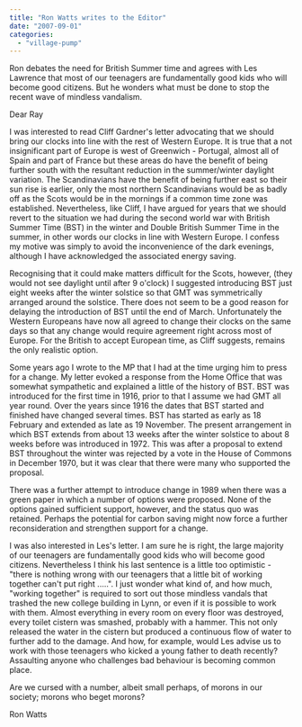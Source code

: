 ```yaml
---
title: "Ron Watts writes to the Editor"
date: "2007-09-01"
categories: 
  - "village-pump"
---
```


Ron debates the need for British Summer time and agrees with Les Lawrence that most of our teenagers are fundamentally good kids who will become good citizens. But he wonders what must be done to stop the recent wave of mindless vandalism.

Dear Ray

I was interested to read Cliff Gardner's letter advocating that we should bring our clocks into line with the rest of Western Europe. It is true that a not insignificant part of Europe is west of Greenwich - Portugal, almost all of Spain and part of France but these areas do have the benefit of being further south with the resultant reduction in the summer/winter daylight variation. The Scandinavians have the benefit of being further east so their sun rise is earlier, only the most northern Scandinavians would be as badly off as the Scots would be in the mornings if a common time zone was established. Nevertheless, like Cliff, I have argued for years that we should revert to the situation we had during the second world war with British Summer Time (BST) in the winter and Double British Summer Time in the summer, in other words our clocks in line with Western Europe. I confess my motive was simply to avoid the inconvenience of the dark evenings, although I have acknowledged the associated energy saving.

Recognising that it could make matters difficult for the Scots, however, (they would not see daylight until after 9 o'clock) I suggested introducing BST just eight weeks after the winter solstice so that GMT was symmetrically arranged around the solstice. There does not seem to be a good reason for delaying the introduction of BST until the end of March. Unfortunately the Western Europeans have now all agreed to change their clocks on the same days so that any change would require agreement right across most of Europe. For the British to accept European time, as Cliff suggests, remains the only realistic option.

Some years ago I wrote to the MP that I had at the time urging him to press for a change. My letter evoked a response from the Home Office that was somewhat sympathetic and explained a little of the history of BST. BST was introduced for the first time in 1916, prior to that I assume we had GMT all year round. Over the years since 1916 the dates that BST started and finished have changed several times. BST has started as early as 18 February and extended as late as 19 November. The present arrangement in which BST extends from about 13 weeks after the winter solstice to about 8 weeks before was introduced in 1972. This was after a proposal to extend BST throughout the winter was rejected by a vote in the House of Commons in December 1970, but it was clear that there were many who supported the proposal.

There was a further attempt to introduce change in 1989 when there was a green paper in which a number of options were proposed. None of the options gained sufficient support, however, and the status quo was retained. Perhaps the potential for carbon saving might now force a further reconsideration and strengthen support for a change.

I was also interested in Les's letter. I am sure he is right, the large majority of our teenagers are fundamentally good kids who will become good citizens. Nevertheless I think his last sentence is a little too optimistic - "there is nothing wrong with our teenagers that a little bit of working together can't put right .....". I just wonder what kind of, and how much, "working together" is required to sort out those mindless vandals that trashed the new college building in Lynn, or even if it is possible to work with them. Almost everything in every room on every floor was destroyed, every toilet cistern was smashed, probably with a hammer. This not only released the water in the cistern but produced a continuous flow of water to further add to the damage. And how, for example, would Les advise us to work with those teenagers who kicked a young father to death recently? Assaulting anyone who challenges bad behaviour is becoming common place.

Are we cursed with a number, albeit small perhaps, of morons in our society; morons who beget morons?

Ron Watts
